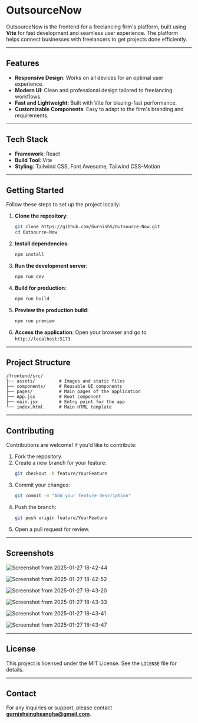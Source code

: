 # OutsourceNow

OutsourceNow is the frontend for a freelancing firm's platform, built using **Vite** for fast development and seamless user experience. The platform helps connect businesses with freelancers to get projects done efficiently.

---

## Features

- **Responsive Design**: Works on all devices for an optimal user experience.
- **Modern UI**: Clean and professional design tailored to freelancing workflows.
- **Fast and Lightweight**: Built with Vite for blazing-fast performance.
- **Customizable Components**: Easy to adapt to the firm's branding and requirements.

---

## Tech Stack

- **Framework**: React
- **Build Tool**: Vite
- **Styling**: Tailwind CSS, Font Awesome, Tailwind CSS-Motion

---

## Getting Started

Follow these steps to set up the project locally:

1. **Clone the repository**:
   ```bash
   git clone https://github.com/GurnishS/Outsource-Now.git
   cd Outsource-Now
   ```

2. **Install dependencies**:
   ```bash
   npm install
   ```

3. **Run the development server**:
   ```bash
   npm run dev
   ```

4. **Build for production**:
   ```bash
   npm run build
   ```

5. **Preview the production build**:
   ```bash
   npm run preview
   ```

6. **Access the application**:
   Open your browser and go to `http://localhost:5173`.

---

## Project Structure

```plaintext
/frontend/src/
├── assets/         # Images and static files
├── components/     # Reusable UI components
├── pages/          # Main pages of the application
├── App.jsx         # Root component
├── main.jsx        # Entry point for the app
└── index.html      # Main HTML template
```

---

## Contributing

Contributions are welcome! If you'd like to contribute:

1. Fork the repository.
2. Create a new branch for your feature:
   ```bash
   git checkout -b feature/YourFeature
   ```
3. Commit your changes:
   ```bash
   git commit -m "Add your feature description"
   ```
4. Push the branch:
   ```bash
   git push origin feature/YourFeature
   ```
5. Open a pull request for review.

---

## Screenshots

![Screenshot from 2025-01-27 18-42-44](https://github.com/user-attachments/assets/213bfbd4-5bb1-4c1d-acdc-b3a53b5d7204)

![Screenshot from 2025-01-27 18-42-52](https://github.com/user-attachments/assets/a94a0c8a-86ce-46a3-bf67-6df78782fbd2)

![Screenshot from 2025-01-27 18-43-20](https://github.com/user-attachments/assets/6e3ed46f-d7c2-4c42-bd00-96eb9c175c26)

![Screenshot from 2025-01-27 18-43-33](https://github.com/user-attachments/assets/b19f2f36-297d-4b5c-aff0-b5dba425457b)

![Screenshot from 2025-01-27 18-43-41](https://github.com/user-attachments/assets/1770ab7c-4e51-423e-a57f-fadb98b94688)

![Screenshot from 2025-01-27 18-43-47](https://github.com/user-attachments/assets/617e1d8b-3fd8-4ee9-acc9-1b55b1edfe4d)

---

## License

This project is licensed under the MIT License. See the `LICENSE` file for details.

---

## Contact

For any inquiries or support, please contact **gurnishsinghsangha@gmail.com**.
